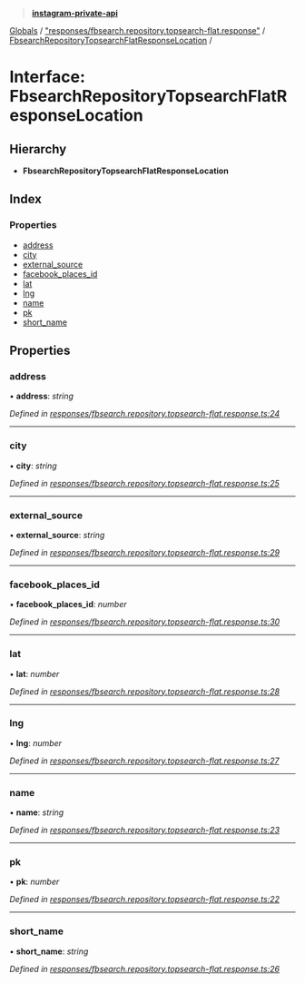 > **[instagram-private-api](../README.md)**

[Globals](../globals.md) / ["responses/fbsearch.repository.topsearch-flat.response"](../modules/_responses_fbsearch_repository_topsearch_flat_response_.md) / [FbsearchRepositoryTopsearchFlatResponseLocation](_responses_fbsearch_repository_topsearch_flat_response_.fbsearchrepositorytopsearchflatresponselocation.md) /

# Interface: FbsearchRepositoryTopsearchFlatResponseLocation

## Hierarchy

* **FbsearchRepositoryTopsearchFlatResponseLocation**

## Index

### Properties

* [address](_responses_fbsearch_repository_topsearch_flat_response_.fbsearchrepositorytopsearchflatresponselocation.md#address)
* [city](_responses_fbsearch_repository_topsearch_flat_response_.fbsearchrepositorytopsearchflatresponselocation.md#city)
* [external_source](_responses_fbsearch_repository_topsearch_flat_response_.fbsearchrepositorytopsearchflatresponselocation.md#external_source)
* [facebook_places_id](_responses_fbsearch_repository_topsearch_flat_response_.fbsearchrepositorytopsearchflatresponselocation.md#facebook_places_id)
* [lat](_responses_fbsearch_repository_topsearch_flat_response_.fbsearchrepositorytopsearchflatresponselocation.md#lat)
* [lng](_responses_fbsearch_repository_topsearch_flat_response_.fbsearchrepositorytopsearchflatresponselocation.md#lng)
* [name](_responses_fbsearch_repository_topsearch_flat_response_.fbsearchrepositorytopsearchflatresponselocation.md#name)
* [pk](_responses_fbsearch_repository_topsearch_flat_response_.fbsearchrepositorytopsearchflatresponselocation.md#pk)
* [short_name](_responses_fbsearch_repository_topsearch_flat_response_.fbsearchrepositorytopsearchflatresponselocation.md#short_name)

## Properties

###  address

• **address**: *string*

*Defined in [responses/fbsearch.repository.topsearch-flat.response.ts:24](https://github.com/Nerixyz/instagram-private-api/blob/e5037ee/src/responses/fbsearch.repository.topsearch-flat.response.ts#L24)*

___

###  city

• **city**: *string*

*Defined in [responses/fbsearch.repository.topsearch-flat.response.ts:25](https://github.com/Nerixyz/instagram-private-api/blob/e5037ee/src/responses/fbsearch.repository.topsearch-flat.response.ts#L25)*

___

###  external_source

• **external_source**: *string*

*Defined in [responses/fbsearch.repository.topsearch-flat.response.ts:29](https://github.com/Nerixyz/instagram-private-api/blob/e5037ee/src/responses/fbsearch.repository.topsearch-flat.response.ts#L29)*

___

###  facebook_places_id

• **facebook_places_id**: *number*

*Defined in [responses/fbsearch.repository.topsearch-flat.response.ts:30](https://github.com/Nerixyz/instagram-private-api/blob/e5037ee/src/responses/fbsearch.repository.topsearch-flat.response.ts#L30)*

___

###  lat

• **lat**: *number*

*Defined in [responses/fbsearch.repository.topsearch-flat.response.ts:28](https://github.com/Nerixyz/instagram-private-api/blob/e5037ee/src/responses/fbsearch.repository.topsearch-flat.response.ts#L28)*

___

###  lng

• **lng**: *number*

*Defined in [responses/fbsearch.repository.topsearch-flat.response.ts:27](https://github.com/Nerixyz/instagram-private-api/blob/e5037ee/src/responses/fbsearch.repository.topsearch-flat.response.ts#L27)*

___

###  name

• **name**: *string*

*Defined in [responses/fbsearch.repository.topsearch-flat.response.ts:23](https://github.com/Nerixyz/instagram-private-api/blob/e5037ee/src/responses/fbsearch.repository.topsearch-flat.response.ts#L23)*

___

###  pk

• **pk**: *number*

*Defined in [responses/fbsearch.repository.topsearch-flat.response.ts:22](https://github.com/Nerixyz/instagram-private-api/blob/e5037ee/src/responses/fbsearch.repository.topsearch-flat.response.ts#L22)*

___

###  short_name

• **short_name**: *string*

*Defined in [responses/fbsearch.repository.topsearch-flat.response.ts:26](https://github.com/Nerixyz/instagram-private-api/blob/e5037ee/src/responses/fbsearch.repository.topsearch-flat.response.ts#L26)*